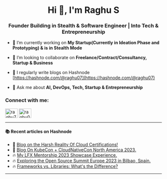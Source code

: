 <h1 align="center">Hi 👋, I'm Raghu S</h1>
<h3 align="center">Founder Building in Stealth & Software Engineer | Into Tech & Entrepreneurship</h3>

- 🔭 I’m currently working on **My Startup(Currently in Ideation Phase and Prototyping) & is in Stealth Mode**

- 👯 I’m looking to collaborate on **Freelance/Contract/Consultancy, Startup & Business**

- 📝 I regularly write blogs on Hashnode [https://hashnode.com/@raghu07](https://hashnode.com/@raghu07)

- 💬 Ask me about **AI, DevOps, Tech, Startup & Entrepreneurship**

<h3 align="left">Connect with me:</h3>

<p align="left">
<a href="https://twitter.com/raghustwt" target="blank"><img align="center" src="https://raw.githubusercontent.com/rahuldkjain/github-profile-readme-generator/master/src/images/icons/Social/twitter.svg" alt="raghu7_" height="30" width="40" /></a>
<a href="https://www.linkedin.com/in/raghu007/" target="blank"><img align="center" src="https://raw.githubusercontent.com/rahuldkjain/github-profile-readme-generator/master/src/images/icons/Social/linked-in-alt.svg" alt="raghu0007/" height="30" width="40" /></a>
</p>

---
#### :books: Recent articles on Hashnode
<!-- BLOGPOSTS:START -->
 - 🌮 [Blog on the Harsh Reality Of Cloud Certifications!](https://raghu0007.hashnode.dev/blog-on-the-harsh-reality-of-cloud-certifications)
 - 🌮 [Blog On KubeCon + CloudNativeCon North America 2023.](https://raghu0007.hashnode.dev/blog-on-kubecon-cloudnativecon-north-america-2023)
 - 🔥 [My LFX Mentorship 2023 Showcase Experience.](https://raghu0007.hashnode.dev/my-lfx-mentorship-2023-showcase-experience)
 - 🔥 [Exploring the Open Source Summit Europe 2023 in Bilbao, Spain.](https://raghu0007.hashnode.dev/exploring-the-open-source-summit-europe-2023-in-bilbao-spain)
 - 🔥 [Frameworks vs. Libraries: What&#39;s the Difference?](https://raghu0007.hashnode.dev/frameworks-vs-libraries-whats-the-difference)<!-- BLOGPOSTS:END -->
---
